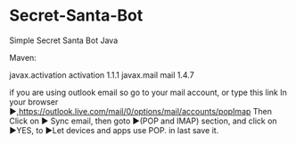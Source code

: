 # Secret-Santa-Bot
Simple Secret Santa Bot Java

Maven:

<dependency>
  <groupId>javax.activation</groupId>
  <artifactId>activation</artifactId>
  <version>1.1.1</version>
</dependency>

<dependency>
  <groupId>javax.mail</groupId>
  <artifactId>mail</artifactId>
  <version>1.4.7</version>
</dependency>

if you are using outlook email so go to your mail account, or type this link In your browser ▶,https://outlook.live.com/mail/0/options/mail/accounts/popImap Then Click on ▶ Sync email, then goto ▶(POP and IMAP) section, and click on ▶YES, to ▶Let devices and apps use POP. in last save it.

